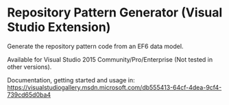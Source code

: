 # Repository Pattern Generator (Visual Studio Extension)
Generate the repository pattern code from an EF6 data model.

Available for Visual Studio 2015 Community/Pro/Enterprise (Not tested in other versions).

Documentation, getting started and usage in: https://visualstudiogallery.msdn.microsoft.com/db555413-64cf-4dea-9cf4-739cd65d0ba4

